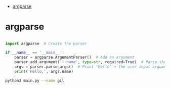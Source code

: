 <!--ts-->
* [argparse](#argparse)

<!-- Created by https://github.com/ekalinin/github-markdown-toc -->
<!-- Added by: gil_diy, at: Sat 03 Dec 2022 13:46:21 IST -->

<!--te-->


# argparse

## 

```python
import argparse  # Create the parser

if __name__ == '__main__':
    parser = argparse.ArgumentParser()  # Add an argument
    parser.add_argument('--name', type=str, required=True)  # Parse the argument
    args = parser.parse_args()  # Print "Hello" + the user input argument
    print('Hello,', args.name)
```

```bash
python3 main.py --name gil
```
